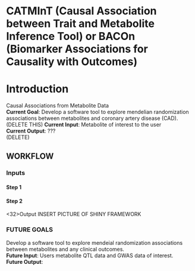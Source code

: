 <b><h1>CATMInT (Causal Association between Trait and Metabolite Inference Tool) or BACOn (Biomarker Associations for Causality with Outcomes)</h1></b>
<h1>Introduction</h1>
Causal Associations from Metabolite Data<br/>
<b>Current Goal</b>: Develop a software tool to explore mendelian randomization associations between metabolites and coronary artery disease (CAD). <br/>
(DELETE THIS)
<b>Current Input</b>: Metabolite of interest to the user<br/>
<b>Current Output</b>: ???<br/>
(DELETE)
<h2>WORKFLOW</h2>
<h3>Inputs</h3>
<h4>Step 1</h4>
<h4>Step 2</h4>
<32>Output</h3>
INSERT PICTURE OF SHINY FRAMEWORK

<h3>FUTURE GOALS</h3>
Develop a software tool to explore mendeial randomization associations between metabolites and any clinical outcomes.<br/>
<b>Future Input</b>: Users metabolite QTL data and GWAS data of interest.<br/>
<b>Future Output</b>: 
